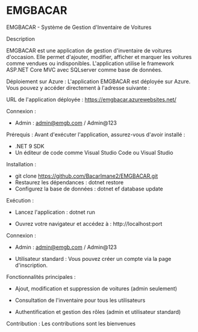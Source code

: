 # EMGBACAR
EMGBACAR - Système de Gestion d'Inventaire de Voitures

Description

EMGBACAR est une application de gestion d'inventaire de voitures d'occasion. Elle permet d'ajouter, modifier, afficher et marquer les voitures comme vendues ou indisponibles. L'application utilise le framework ASP.NET Core MVC avec SQLserver comme base de données.

Déploiement sur Azure : 
L'application EMGBACAR est déployée sur Azure. Vous pouvez y accéder directement à l'adresse suivante :

URL de l'application déployée :
https://emgbacar.azurewebsites.net/

Connexion : 
- Admin : admin@emgb.com / Admin@123

Prérequis :
Avant d'exécuter l'application, assurez-vous d'avoir installé :

- .NET 9 SDK
- Un éditeur de code comme Visual Studio Code ou Visual Studio

Installation : 
- git clone https://github.com/BacarImane2/EMGBACAR.git
- Restaurez les dépendances :
    dotnet restore
- Configurez la base de données :
    dotnet ef database update

Exécution : 

- Lancez l'application :
    dotnet run

- Ouvrez votre navigateur et accédez à :
    http://localhost:port

Connexion : 
- Admin : admin@emgb.com / Admin@123

- Utilisateur standard : Vous pouvez créer un compte via la page d'inscription.

Fonctionnalités principales :

- Ajout, modification et suppression de voitures (admin seulement)

- Consultation de l'inventaire pour tous les utilisateurs

- Authentification et gestion des rôles (admin et utilisateur standard)

Contribution :
Les contributions sont les bienvenues 

